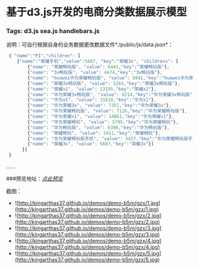 基于d3.js开发的电商分类数据展示模型
=========================================

### Tags: d3.js  sea.js  handlebars.js 

说明：可自行根据自身的业务数据更改数据文件*./public/js/data.json*：

```js
 { "name":"PI","children": [
    {"name":"荣耀手机","value":5607, "key":"荣耀3x", "childrens": [
        {"name": "荣耀畅玩版", "value": 6441,"key":"荣耀畅玩版"},
        {"name": "3x畅玩版", "value": 4474,"key":"3x畅玩版"},
        {"name": "huawei华为荣耀畅玩版", "value": 5041,"key":"huawei华为荣耀畅玩版"},
        {"name": "荣耀3x畅玩版", "value": 5264,"key":"荣耀3x畅玩版"},
        {"name": "荣耀x1", "value": 13195,"key":"荣耀x1"},
        {"name": "华为荣耀3x畅玩版", "value": 6214,"key":"华为荣耀3x畅玩版"},
        {"name": "华为x1", "value": 15810,"key":"华为x1"},
        {"name": "华为荣耀3x", "value": 7351,"key":"华为荣耀3x"},
        {"name": "华为荣耀畅玩版", "value": 7126,"key":"华为荣耀畅玩版"},
        {"name": "华为荣耀x1", "value": 14861,"key":"华为荣耀x1"},
        {"name": "华为荣耀畅玩", "value": 5795,"key":"华为荣耀畅玩"},
        {"name": "华为畅玩版", "value": 6306,"key":"华为畅玩版"},
        {"name": "荣耀畅玩", "value": 5411,"key":"荣耀畅玩"},
        {"name": "华为荣耀畅玩版手机", "value": 5427,"key":"华为荣耀畅玩版手机"},
        {"name": "荣耀3x", "value": 5607,"key":"荣耀3x"}]
      }]
 }
```

......

###预览地址：*[点此预览](http://kingarthas37.github.io/demos/demo-b5m/gzx/index.html)*

截图：
* ![http://kingarthas37.github.io/demos/demo-b5m/gzx/1.jpg](http://kingarthas37.github.io/demos/demo-b5m/gzx/1.jpg)
* ![http://kingarthas37.github.io/demos/demo-b5m/gzx/2.jpg](http://kingarthas37.github.io/demos/demo-b5m/gzx/2.jpg)
* ![http://kingarthas37.github.io/demos/demo-b5m/gzx/3.jpg](http://kingarthas37.github.io/demos/demo-b5m/gzx/3.jpg)
* ![http://kingarthas37.github.io/demos/demo-b5m/gzx/4.jpg](http://kingarthas37.github.io/demos/demo-b5m/gzx/4.jpg)
* ![http://kingarthas37.github.io/demos/demo-b5m/gzx/5.jpg](http://kingarthas37.github.io/demos/demo-b5m/gzx/5.jpg)
